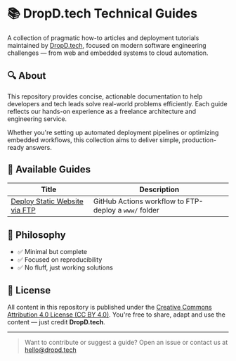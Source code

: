 # 📚 DropD.tech Technical Guides

A collection of pragmatic how-to articles and deployment tutorials maintained by [DropD.tech](https://dropd.tech), focused on modern software engineering challenges — from web and embedded systems to cloud automation.

## 🔍 About

This repository provides concise, actionable documentation to help developers and tech leads solve real-world problems efficiently. Each guide reflects our hands-on experience as a freelance architecture and engineering service.

Whether you're setting up automated deployment pipelines or optimizing embedded workflows, this collection aims to deliver simple, production-ready answers.

## 📂 Available Guides

| Title                                         | Description                                 |
|----------------------------------------------|---------------------------------------------|
| [Deploy Static Website via FTP](howto/github-deploy-via-ftp-EN.md) | GitHub Actions workflow to FTP-deploy a `www/` folder |

## 🧭 Philosophy

- ✅ Minimal but complete
- ✅ Focused on reproducibility
- ✅ No fluff, just working solutions

## 📝 License

All content in this repository is published under the [Creative Commons Attribution 4.0 License (CC BY 4.0)](LICENSE). You're free to share, adapt and use the content — just credit **DropD.tech**.

---

> Want to contribute or suggest a guide? Open an issue or contact us at [hello@dropd.tech](mailto:hello@dropd.tech)
